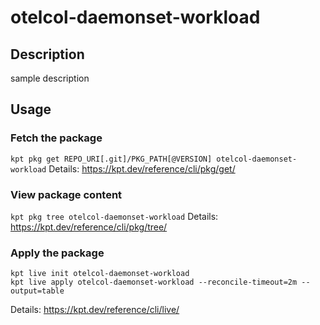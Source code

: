 # otelcol-daemonset-workload

## Description
sample description

## Usage

### Fetch the package
`kpt pkg get REPO_URI[.git]/PKG_PATH[@VERSION] otelcol-daemonset-workload`
Details: https://kpt.dev/reference/cli/pkg/get/

### View package content
`kpt pkg tree otelcol-daemonset-workload`
Details: https://kpt.dev/reference/cli/pkg/tree/

### Apply the package
```
kpt live init otelcol-daemonset-workload
kpt live apply otelcol-daemonset-workload --reconcile-timeout=2m --output=table
```
Details: https://kpt.dev/reference/cli/live/
